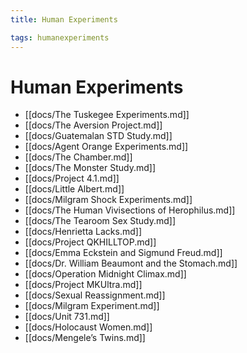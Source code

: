 ```yaml
---
title: Human Experiments

tags: humanexperiments
---
```

# Human Experiments

- [[docs/The Tuskegee Experiments.md]]
- [[docs/The Aversion Project.md]]
- [[docs/Guatemalan STD Study.md]]
- [[docs/Agent Orange Experiments.md]]
- [[docs/The Chamber.md]]
- [[docs/The Monster Study.md]]
- [[docs/Project 4.1.md]]
- [[docs/Little Albert.md]]
- [[docs/Milgram Shock Experiments.md]]
- [[docs/The Human Vivisections of Herophilus.md]]
- [[docs/The Tearoom Sex Study.md]]
- [[docs/Henrietta Lacks.md]]
- [[docs/Project QKHILLTOP.md]]
- [[docs/Emma Eckstein and Sigmund Freud.md]]
- [[docs/Dr. William Beaumont and the Stomach.md]]
- [[docs/Operation Midnight Climax.md]]
- [[docs/Project MKUltra.md]]
- [[docs/Sexual Reassignment.md]]
- [[docs/Milgram Experiment.md]]
- [[docs/Unit 731.md]]
- [[docs/Holocaust Women.md]]
- [[docs/Mengele’s Twins.md]]
